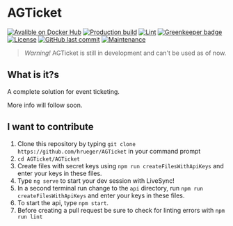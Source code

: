 # AGTicket

[![Avalible on Docker Hub](https://img.shields.io/badge/avalible_on-Docker_Hub-blue?logo=docker)](https://hub.docker.com/repository/docker/hrueger/agticket)
[![Production build](https://github.com/hrueger/AGTicket/workflows/Build/badge.svg)](https://github.com/hrueger/AGTicket/actions)
[![Lint](https://github.com/hrueger/AGTicket/workflows/Lint/badge.svg)](https://github.com/hrueger/AGTicket/actions)
[![Greenkeeper badge](https://badges.greenkeeper.io/hrueger/AGTicket.svg)](https://greenkeeper.io/)
[![License](https://img.shields.io/badge/License-MIT-blue)](./LICENSE.md)
[![GitHub last commit](https://img.shields.io/github/last-commit/hrueger/AGTicket?color=brightgreen)](https://github.com/hrueger/AGTicket/commits)
[![Maintenance](https://img.shields.io/maintenance/yes/2020)](https://github.com/hrueger/AGTicket/commits)

> *Warning!* AGTicket is still in development and can't be used as of now.

## What is it?s
A complete solution for event ticketing.

More info will follow soon.



## I want to contribute
1. Clone this repository by typing `git clone https://github.com/hrueger/AGTicket` in your command prompt
2. `cd AGTicket/AGTicket`
3. Create files with secret keys using `npm run createFilesWithApiKeys` and enter your keys in these files.
4. Type `ng serve` to start your dev session with LiveSync!
5. In a second terminal run change to the `api` directory, run `npm run createFilesWithApiKeys` and enter your keys in these files.
6. To start the api, type `npm start`.
7. Before creating a pull request be sure to check for linting errors with `npm run lint`
